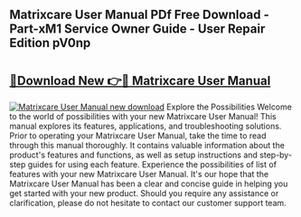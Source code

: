 ## Matrixcare User Manual PDf Free Download - Part-xM1 Service Owner Guide - User Repair Edition pV0np

# <h2><a href="http://bc29871.oget.top/?id=Matrixcare+User+Manual">🔗Download New 👉🔴 Matrixcare User Manual</a></h2>

[![Matrixcare User Manual new download](https://i.imgur.com/5g1atiW.png)](http://bc29871.oget.top/?id=Matrixcare+User+Manual)
Explore the Possibilities Welcome to the world of possibilities with your new Matrixcare User Manual! This manual explores its features, applications, and troubleshooting solutions. Prior to operating your Matrixcare User Manual, take the time to read through this manual thoroughly. It contains valuable information about the product's features and functions, as well as setup instructions and step-by-step guides for using each feature. Experience the possibilities of list of features with your new Matrixcare User Manual. It's our hope that the Matrixcare User Manual has been a clear and concise guide in helping you get started with your new product. Should you require any assistance or clarification, please do not hesitate to contact our customer support team.
